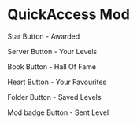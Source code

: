 # QuickAccess Mod

Star Button - Awarded

Server Button - Your Levels

Book Button - Hall Of Fame

Heart Button - Your Favourites

Folder Button - Saved Levels

Mod badge Button - Sent Level
